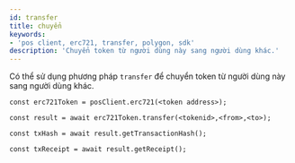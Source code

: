 ```yaml
---
id: transfer
title: chuyển
keywords:
- 'pos client, erc721, transfer, polygon, sdk'
description: 'Chuyển token từ người dùng này sang người dùng khác.'
---
```


Có thể sử dụng phương pháp `transfer` để chuyển token từ người dùng này sang người dùng khác.

```
const erc721Token = posClient.erc721(<token address>);

const result = await erc721Token.transfer(<tokenid>,<from>,<to>);

const txHash = await result.getTransactionHash();

const txReceipt = await result.getReceipt();

```
